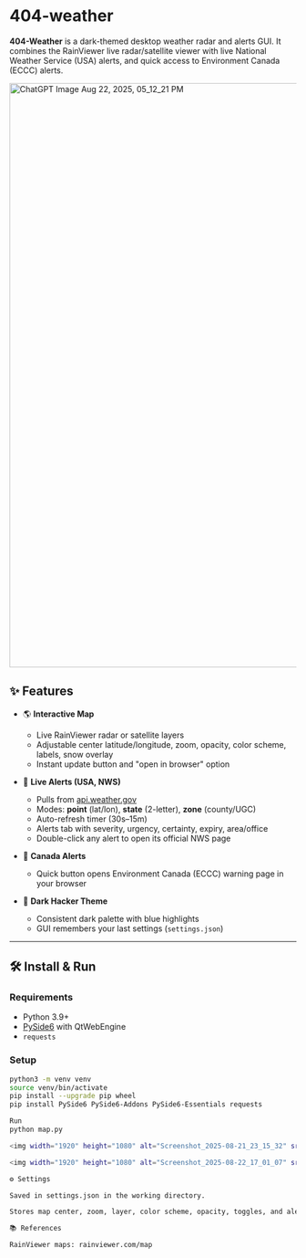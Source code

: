 # 404-weather
**404-Weather** is a dark-themed desktop weather radar and alerts GUI.   It combines the RainViewer live radar/satellite viewer with live National Weather Service (USA) alerts, and quick access to Environment Canada (ECCC) alerts.


<img width="1024" height="1024" alt="ChatGPT Image Aug 22, 2025, 05_12_21 PM" src="https://github.com/user-attachments/assets/041edf14-476d-4ede-9713-6ba5050eb8aa" />




## ✨ Features
- 🌎 **Interactive Map**  
  - Live RainViewer radar or satellite layers  
  - Adjustable center latitude/longitude, zoom, opacity, color scheme, labels, snow overlay  
  - Instant update button and "open in browser" option  

- 🚨 **Live Alerts (USA, NWS)**  
  - Pulls from [api.weather.gov](https://api.weather.gov)  
  - Modes: **point** (lat/lon), **state** (2-letter), **zone** (county/UGC)  
  - Auto-refresh timer (30s–15m)  
  - Alerts tab with severity, urgency, certainty, expiry, area/office  
  - Double-click any alert to open its official NWS page  

- 🍁 **Canada Alerts**  
  - Quick button opens Environment Canada (ECCC) warning page in your browser  

- 🎨 **Dark Hacker Theme**  
  - Consistent dark palette with blue highlights  
  - GUI remembers your last settings (`settings.json`)

---

## 🛠 Install & Run

### Requirements
- Python 3.9+  
- [PySide6](https://pypi.org/project/PySide6/) with QtWebEngine  
- `requests`

### Setup
```bash
python3 -m venv venv
source venv/bin/activate
pip install --upgrade pip wheel
pip install PySide6 PySide6-Addons PySide6-Essentials requests

Run
python map.py

<img width="1920" height="1080" alt="Screenshot_2025-08-21_23_15_32" src="https://github.com/user-attachments/assets/0decd907-087d-4e7f-8ba6-a509e280c439" />

<img width="1920" height="1080" alt="Screenshot_2025-08-22_17_01_07" src="https://github.com/user-attachments/assets/765a6261-1991-44d2-a049-3f9e5f923959" />

⚙️ Settings

Saved in settings.json in the working directory.

Stores map center, zoom, layer, color scheme, opacity, toggles, and alert preferences.

📚 References

RainViewer maps: rainviewer.com/map




